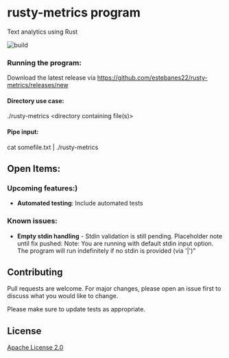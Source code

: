 # rusty-metrics program

Text analytics using Rust

![build](https://github.com/estebanes22/rusty-metrics/actions/workflows/rust.yml/badge.svg)

### Running the program:

Download the latest release via https://github.com/estebanes22/rusty-metrics/releases/new

#### Directory use case:
./rusty-metrics <directory containing file(s)> <word count sequence>

#### Pipe input:
cat somefile.txt | ./rusty-metrics

## Open Items:
### Upcoming features:)
- **Automated testing**: Include automated tests

### Known issues:
- **Empty stdin handling** - Stdin validation is still pending. Placeholder note until fix pushed: Note: You are running with default stdin input option. The program will run indefinitely if no stdin is provided (via '|')"

## Contributing
Pull requests are welcome. For major changes, please open an issue first to discuss what you would like to change.

Please make sure to update tests as appropriate.

## License
[Apache License 2.0](https://www.apache.org/licenses/LICENSE-2.0.txt)
